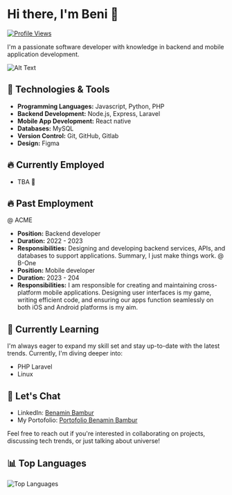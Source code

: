 # Hi there, I'm Beni 👋
[![Profile Views](https://komarev.com/ghpvc/?username=benib3&color=blueviolet)](https://github.com/benib3)

I'm a passionate software developer with knowledge in backend and mobile application development.

![Alt Text](https://media.giphy.com/media/Cd7Y7tJ4pHbGM/giphy.gif)

## 🔧 Technologies & Tools
- **Programming Languages:** Javascript, Python, PHP
- **Backend Development:** Node.js, Express, Laravel
- **Mobile App Development:** React native
- **Databases:** MySQL
- **Version Control:** Git, GitHub, Gitlab
- **Design:** Figma


## 🔥 Currently Employed 
- TBA 👀
## 🔥 Past Employment 
  @ ACME
- **Position:** Backend developer
- **Duration:** 2022 - 2023
- **Responsibilities:** Designing and developing backend services, APIs, and databases to support applications. Summary, I just make things work.
 @ B-One
- **Position:** Mobile developer
- **Duration:** 2023 - 204
- **Responsibilities:** I am responsible for creating and maintaining cross-platform mobile applications. Designing user interfaces is my game, writing efficient code, and ensuring our apps function seamlessly on both iOS and Android platforms is my aim.

  
## 🌱 Currently Learning
I'm always eager to expand my skill set and stay up-to-date with the latest trends. Currently, I'm diving deeper into:
- PHP Laravel
- Linux

## 💬 Let's Chat
- LinkedIn: [Benamin Bambur](https://www.linkedin.com/in/benamin-bambur)
- My Portofolio: [Portofolio Benamin Bambur](https://benaminbambur.com)

Feel free to reach out if you're interested in collaborating on projects, discussing tech trends, or just talking about universe!

## 📊 Top Languages
![Top Languages](https://github-readme-stats.vercel.app/api/top-langs/?username=benib3&layout=compact&theme=dark)
